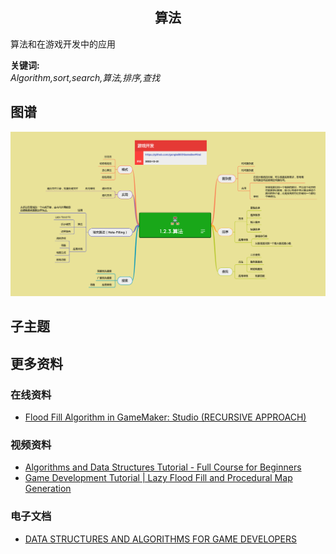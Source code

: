 <h2 align="center">算法</h2>
<p>
算法和在游戏开发中的应用
</p>

**关键词:**<br/>
*Algorithm,sort,search,算法,排序,查找*

## 图谱
![图片加载中...](../exports/1.2.3.算法.png?raw=true)

## 子主题

## 更多资料
### 在线资料
* [Flood Fill Algorithm in GameMaker: Studio (RECURSIVE APPROACH)](https://www.zackbanack.com/blog/floodfill)
### 视频资料
* [Algorithms and Data Structures Tutorial - Full Course for Beginners](https://www.youtube.com/watch?v=8hly31xKli0)
* [Game Development Tutorial | Lazy Flood Fill and Procedural Map Generation](https://www.youtube.com/watch?v=YS0MTrjxGbM)
### 电子文档
* [DATA STRUCTURES AND ALGORITHMS FOR GAME DEVELOPERS](https://doc.lagout.org/science/0_Computer%20Science/2_Algorithms/Data%20Structures%20and%20Algorithms%20for%20Game%20Developers.pdf)